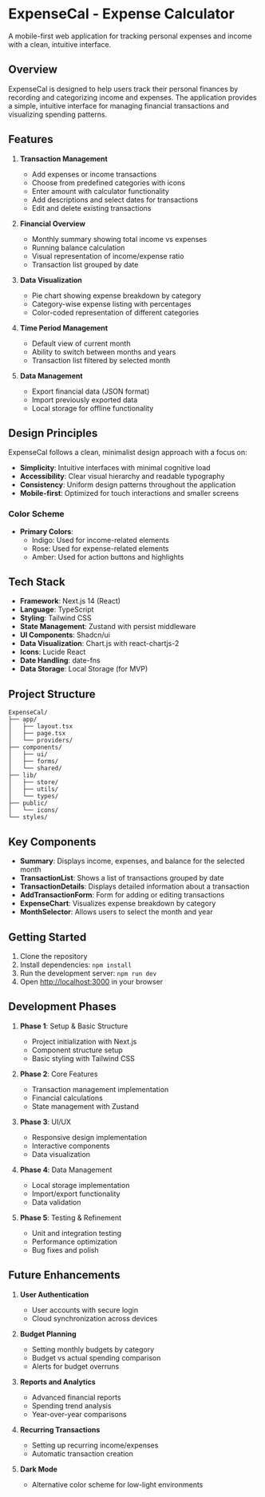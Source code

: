 # ExpenseCal - Expense Calculator

A mobile-first web application for tracking personal expenses and income with a clean, intuitive interface.

## Overview

ExpenseCal is designed to help users track their personal finances by recording and categorizing income and expenses. The application provides a simple, intuitive interface for managing financial transactions and visualizing spending patterns.

## Features

1. **Transaction Management**
   - Add expenses or income transactions
   - Choose from predefined categories with icons
   - Enter amount with calculator functionality
   - Add descriptions and select dates for transactions
   - Edit and delete existing transactions

2. **Financial Overview**
   - Monthly summary showing total income vs expenses
   - Running balance calculation
   - Visual representation of income/expense ratio
   - Transaction list grouped by date

3. **Data Visualization**
   - Pie chart showing expense breakdown by category
   - Category-wise expense listing with percentages
   - Color-coded representation of different categories

4. **Time Period Management**
   - Default view of current month
   - Ability to switch between months and years
   - Transaction list filtered by selected month

5. **Data Management**
   - Export financial data (JSON format)
   - Import previously exported data
   - Local storage for offline functionality

## Design Principles

ExpenseCal follows a clean, minimalist design approach with a focus on:

- **Simplicity**: Intuitive interfaces with minimal cognitive load
- **Accessibility**: Clear visual hierarchy and readable typography
- **Consistency**: Uniform design patterns throughout the application
- **Mobile-first**: Optimized for touch interactions and smaller screens

### Color Scheme

- **Primary Colors**:
  - Indigo: Used for income-related elements
  - Rose: Used for expense-related elements
  - Amber: Used for action buttons and highlights

## Tech Stack

- **Framework**: Next.js 14 (React)
- **Language**: TypeScript
- **Styling**: Tailwind CSS
- **State Management**: Zustand with persist middleware
- **UI Components**: Shadcn/ui
- **Data Visualization**: Chart.js with react-chartjs-2
- **Icons**: Lucide React
- **Date Handling**: date-fns
- **Data Storage**: Local Storage (for MVP)

## Project Structure

```
ExpenseCal/
├── app/
│   ├── layout.tsx
│   ├── page.tsx
│   └── providers/
├── components/
│   ├── ui/
│   ├── forms/
│   └── shared/
├── lib/
│   ├── store/
│   ├── utils/
│   └── types/
├── public/
│   └── icons/
└── styles/
```

## Key Components

- **Summary**: Displays income, expenses, and balance for the selected month
- **TransactionList**: Shows a list of transactions grouped by date
- **TransactionDetails**: Displays detailed information about a transaction
- **AddTransactionForm**: Form for adding or editing transactions
- **ExpenseChart**: Visualizes expense breakdown by category
- **MonthSelector**: Allows users to select the month and year

## Getting Started

1. Clone the repository
2. Install dependencies: `npm install`
3. Run the development server: `npm run dev`
4. Open [http://localhost:3000](http://localhost:3000) in your browser

## Development Phases

1. **Phase 1**: Setup & Basic Structure
   - Project initialization with Next.js
   - Component structure setup
   - Basic styling with Tailwind CSS

2. **Phase 2**: Core Features
   - Transaction management implementation
   - Financial calculations
   - State management with Zustand

3. **Phase 3**: UI/UX
   - Responsive design implementation
   - Interactive components
   - Data visualization

4. **Phase 4**: Data Management
   - Local storage implementation
   - Import/export functionality
   - Data validation

5. **Phase 5**: Testing & Refinement
   - Unit and integration testing
   - Performance optimization
   - Bug fixes and polish

## Future Enhancements

1. **User Authentication**
   - User accounts with secure login
   - Cloud synchronization across devices

2. **Budget Planning**
   - Setting monthly budgets by category
   - Budget vs actual spending comparison
   - Alerts for budget overruns

3. **Reports and Analytics**
   - Advanced financial reports
   - Spending trend analysis
   - Year-over-year comparisons

4. **Recurring Transactions**
   - Setting up recurring income/expenses
   - Automatic transaction creation

5. **Dark Mode**
   - Alternative color scheme for low-light environments 